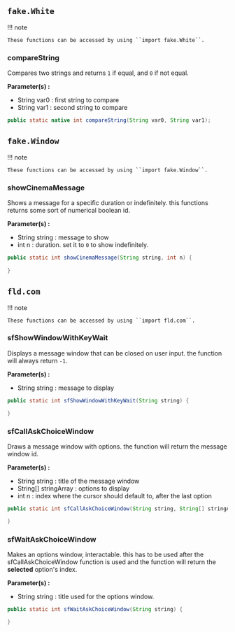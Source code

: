 ## ``fake.White``
!!! note
   
    These functions can be accessed by using ``import fake.White``.

### compareString

Compares two strings and returns `1` if equal, and `0` if not equal.

**Parameter(s) :**

* String var0 : first string to compare
* String var1 : second string to compare

```java
public static native int compareString(String var0, String var1);
```

## ``fake.Window``
!!! note

    These functions can be accessed by using ``import fake.Window``. 

### showCinemaMessage

Shows a message for a specific duration or indefinitely. this functions returns some sort of numerical boolean id.<br>

**Parameter(s) :**

* String string : message to show
* int n : duration. set it to `0` to show indefinitely.

```java
public static int showCinemaMessage(String string, int n) {
    
}
```

## ``fld.com``
!!! note

    These functions can be accessed by using ``import fld.com``.

### sfShowWindowWithKeyWait

Displays a message window that can be closed on user input. the function will always return `-1`.<br>

**Parameter(s) :**

* String string : message to display

```java
public static int sfShowWindowWithKeyWait(String string) { 

}
```

### sfCallAskChoiceWindow

Draws a message window with options. the function will return the message window id.<br>

**Parameter(s) :**

* String string : title of the message window
* String[] stringArray : options to display
* int n : index where the cursor should default to, after the last option

```java
public static int sfCallAskChoiceWindow(String string, String[] stringArray, int n) { 

}
```

### sfWaitAskChoiceWindow

Makes an options window, interactable. this has to be used after the sfCallAskChoiceWindow function is used and the function will return the **selected** option's index.<br>

**Parameter(s) :**

* String string : title used for the options window. 

```java
public static int sfWaitAskChoiceWindow(String string) {

}
```